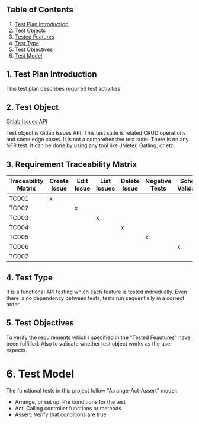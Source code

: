 ## Table of Contents
1. [Test Plan Introduction](#1-test-plan-introduction)
2. [Test Objects](#2-test-objects)
3. [Tested Features](#3-tested-features)
4. [Test Type](#4-test-type)
5. [Test Objectives](#5-test-objectives)
6. [Test Model](#6-test-model)

## 1. Test Plan Introduction
This test plan describes required test activities

## 2. Test Object
<a href="https://docs.gitlab.com/ee/api/issues.html/" target="_blank">Gitlab Issues API</a>

Test object is Gitlab Issues API. This test suite is related CRUD operations and some edge cases. 
It is not a comprehensive test suite. There is no any NFR test. It can be done by using any tool 
like JMeter, Gatling, or etc.

## 3. Requirement Traceability Matrix
| Traceability Matrix  | Create Issue| Edit Issue  | List Issues |Delete Issue |Negative Tests |Schema Validation |Destructive Tests |
| ------------- | ------------- | ------------- | ------------- | -------------| -------------| -------------| -------------|
| TC001  | x  |   |   |  |  |  |  |
| TC002  |   | x  |   |  |  |  |  |
| TC003  |   |   | x  |  |  |  |  |
| TC004  |   |   |   |x  |  |  |  |
| TC005  |   |   |   |  | x  |  |  |
| TC006  |   |   |   |  |  |x  |  |
| TC007  |   |   |  |  |  |  |x  |

## 4. Test Type
It is a functional API testing which each feature is tested individually. 
Even there is no dependency between tests, tests run sequentially in a correct order.

## 5. Test Objectives
To verify the requirements which I specified in the "Tested Feautures" have been fulfilled.
Also to validate whether test object works as the user expects.

# 6. Test Model
The functional tests in this project follow "Arrange-Act-Assert" model:

* Arrange, or set up: Pre conditions for the test
* Act: Calling controller functions or methods
* Assert: Verify that conditions are true